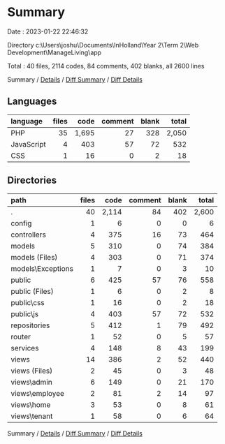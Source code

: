 # Summary

Date : 2023-01-22 22:46:32

Directory c:\\Users\\joshu\\Documents\\InHolland\\Year 2\\Term 2\\Web Development\\ManageLiving\\app

Total : 40 files,  2114 codes, 84 comments, 402 blanks, all 2600 lines

Summary / [Details](details.md) / [Diff Summary](diff.md) / [Diff Details](diff-details.md)

## Languages
| language | files | code | comment | blank | total |
| :--- | ---: | ---: | ---: | ---: | ---: |
| PHP | 35 | 1,695 | 27 | 328 | 2,050 |
| JavaScript | 4 | 403 | 57 | 72 | 532 |
| CSS | 1 | 16 | 0 | 2 | 18 |

## Directories
| path | files | code | comment | blank | total |
| :--- | ---: | ---: | ---: | ---: | ---: |
| . | 40 | 2,114 | 84 | 402 | 2,600 |
| config | 1 | 6 | 0 | 0 | 6 |
| controllers | 4 | 375 | 16 | 73 | 464 |
| models | 5 | 310 | 0 | 74 | 384 |
| models (Files) | 4 | 303 | 0 | 71 | 374 |
| models\\Exceptions | 1 | 7 | 0 | 3 | 10 |
| public | 6 | 425 | 57 | 76 | 558 |
| public (Files) | 1 | 6 | 0 | 2 | 8 |
| public\\css | 1 | 16 | 0 | 2 | 18 |
| public\\js | 4 | 403 | 57 | 72 | 532 |
| repositories | 5 | 412 | 1 | 79 | 492 |
| router | 1 | 52 | 0 | 5 | 57 |
| services | 4 | 148 | 8 | 43 | 199 |
| views | 14 | 386 | 2 | 52 | 440 |
| views (Files) | 2 | 45 | 0 | 3 | 48 |
| views\\admin | 6 | 149 | 0 | 21 | 170 |
| views\\employee | 2 | 81 | 2 | 14 | 97 |
| views\\home | 3 | 53 | 0 | 8 | 61 |
| views\\tenant | 1 | 58 | 0 | 6 | 64 |

Summary / [Details](details.md) / [Diff Summary](diff.md) / [Diff Details](diff-details.md)